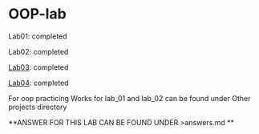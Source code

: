 # OOP-lab
Lab01: completed

Lab02: completed

[Lab03](https://github.com/HanselGray/OOP-lab/tree/release/Lab003): completed

[Lab04](https://github.com/HanselGray/OOP-lab/edit/release/Lab004/README.md): completed 

For oop practicing
Works for lab_01 and lab_02 can be found under Other projects directory

**ANSWER FOR THIS LAB CAN BE FOUND UNDER >answers.md **
